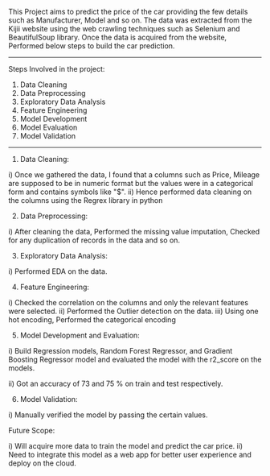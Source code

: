 This Project aims to predict the price of the car providing the few details such as Manufacturer, Model and so on.
The data was extracted from the Kijii website using the web crawling techniques such as Selenium and BeautifulSoup library.
Once the data is acquired from the website, Performed below steps to build the car prediction.

---------------------------------------------------------------
Steps Involved in the project:
1. Data Cleaning 
2. Data Preprocessing
3. Exploratory Data Analysis
4. Feature Engineering
5. Model Development
6. Model Evaluation
7. Model Validation 

------------------------------------------------

1. Data Cleaning: 

i) Once we gathered the data, I found that a columns such as Price, Mileage are supposed to be in numeric format but the values were in a categorical form and contains symbols like "$". 
ii) Hence performed data cleaning on the columns using the Regrex library in python

2. Data Preprocessing:

i) After cleaning the data, Performed the missing value imputation, Checked for any duplication of records in the data and so on.

3. Exploratory Data Analysis:

i) Performed EDA on the data.

4. Feature Engineering:

i) Checked the correlation on the columns and only the relevant features were selected.
ii) Performed the Outlier detection on the data.
iii) Using one hot encoding, Performed the categorical encoding

5. Model Development and Evaluation:

i) Build Regression models, Random Forest Regressor, and Gradient Boosting Regressor model and evaluated the model with the r2_score on the models.

ii) Got an accuracy of 73 and 75 % on train and test respectively.

6. Model Validation:

i) Manually verified the model by passing the certain values.

Future Scope:

i) Will acquire more data to train the model and predict the car price.
ii) Need to integrate this model as a web app for better user experience and deploy on the cloud.

